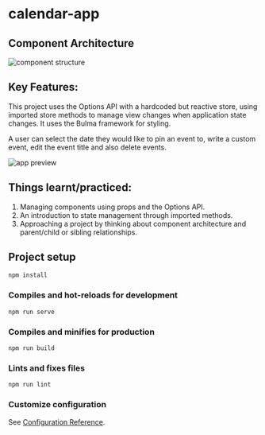 # calendar-app

## Component Architecture

![component structure](../calendar-app/src/assets/calendar-app-component-architecture.png)

## Key Features:

This project uses the Options API with a hardcoded but reactive store, using imported store methods to manage view changes when application state changes. It uses the Bulma framework for styling.

A user can select the date they would like to pin an event to, write a custom event, edit the event title and also delete events.

![app preview](../calendar-app/src/assets/calendar.gif)

## Things learnt/practiced:

1. Managing components using props and the Options API.
2. An introduction to state management through imported methods.
3. Approaching a project by thinking about component architecture and parent/child or sibling relationships.


## Project setup
```
npm install
```

### Compiles and hot-reloads for development
```
npm run serve
```

### Compiles and minifies for production
```
npm run build
```

### Lints and fixes files
```
npm run lint
```

### Customize configuration
See [Configuration Reference](https://cli.vuejs.org/config/).
